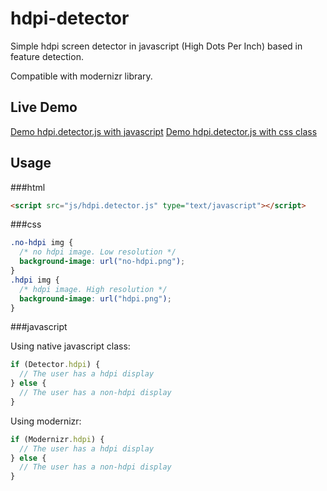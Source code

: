 hdpi-detector
=============

Simple hdpi screen detector in javascript (High Dots Per Inch) based in feature detection.

Compatible with modernizr library.

## Live Demo
[Demo hdpi.detector.js with javascript](http://jorgegilramos.github.io/me/test/demo_javascript.html)
[Demo hdpi.detector.js with css class](http://jorgegilramos.github.io/me/test/demo_css.html)

## Usage

###html
```html
<script src="js/hdpi.detector.js" type="text/javascript"></script>
```

###css
```css
.no-hdpi img {
  /* no hdpi image. Low resolution */
  background-image: url("no-hdpi.png");
}
.hdpi img {
  /* hdpi image. High resolution */
  background-image: url("hdpi.png");
}
```

###javascript

Using native javascript class:
```javascript
if (Detector.hdpi) {
  // The user has a hdpi display 
} else {
  // The user has a non-hdpi display
}
```

Using modernizr:
```javascript
if (Modernizr.hdpi) {
  // The user has a hdpi display 
} else {
  // The user has a non-hdpi display
}
```
